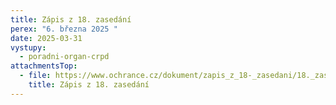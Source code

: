 ```yaml
---
title: Zápis z 18. zasedání
perex: "6. března 2025 "
date: 2025-03-31
vystupy:
  - poradni-organ-crpd
attachmentsTop:
  - file: https://www.ochrance.cz/dokument/zapis_z_18-_zasedani/18._zasedani_po_strucny_zapis_brezen_2025.docx
    title: Zápis z 18. zasedání
---
```

